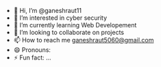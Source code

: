 - 👋 Hi, I’m @ganeshraut11
- 👀 I’m interested in cyber security 
- 🌱 I’m currently learning Web Developement 
- 💞️ I’m looking to collaborate on projects
- 📫 How to reach me ganeshraut5060@gmail.com 
- 😄 Pronouns: 
- ⚡ Fun fact: ...

<!---
ganeshraut11/ganeshraut11 is a ✨ special ✨ repository because its `README.md` (this file) appears on your GitHub profile.
You can click the Preview link to take a look at your changes.
--->
